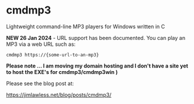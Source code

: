 # cmdmp3
Lightweight command-line MP3 players for Windows written in C 

**NEW 26 Jan 2024** - URL support has been documented. You can play an MP3 via a web URL such as:

    cmdmp3 https://{some-url-to-an-mp3}

**Please note ... I am moving my domain hosting and I don't have a site yet to host the EXE's for cmdmp3/cmdmp3win )**

Please see the blog post at:

https://jimlawless.net/blog/posts/cmdmp3/
